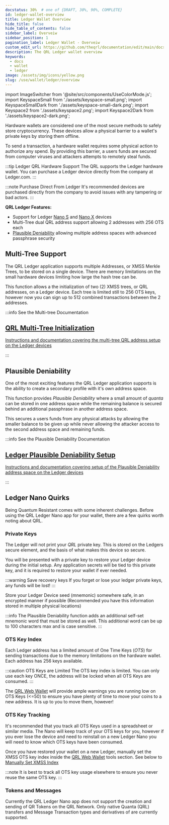 ```yaml
---
docstatus: 30%  # one of {DRAFT, 30%, 90%, COMPLETE}
id: ledger-wallet-overview
title: Ledger Wallet Overview
hide_title: false
hide_table_of_contents: false
sidebar_label: Overveiw
sidebar_position: 1
pagination_label: Ledger Wallet - Overveiw
custom_edit_url: https://github.com/theqrl/documentation/edit/main/docs/Use/Wallet/Ledger/ledger-wallet.md
description: The QRL Ledger wallet overview
keywords:
  - docs
  - wallet
  - ledger
image: /assets/img/icons/yellow.png
slug: /use/wallet/ledger/overview
---
```


import ImageSwitcher from '@site/src/components/UseColorMode.js';
import KeyspaceSmall from './assets/keyspace-small.png';
import KeyspaceSmallDark from './assets/keyspace-small-dark.png';
import Keyspace2 from './assets/keyspace2.png';
import Keyspace2Dark from './assets/keyspace2-dark.png';


Hardware wallets are considered one of the most secure methods to safely store cryptocurrency. These devices allow a physical barrier to a wallet's private keys by storing them offline.

To send a transaction, a hardware wallet requires some physical action to authorize any spend. By providing this barrier, a users funds are secured from computer viruses and attackers attempts to remotely steal funds.

:::tip Ledger QRL Hardware Support
The QRL supports the Ledger hardware wallet. You can purchase a Ledger device directly from the company at Ledger.com. 
:::

:::note Purchase Direct From Ledger
It's recommended devices are purchased directly from the company to avoid issues with any tampering or bad actors.
:::


**QRL Ledger Features:**

* Support for Ledger [Nano S](https://shop.ledger.com/products/ledger-nano-s) and [Nano X](https://shop.ledger.com/pages/ledger-nano-x) devices
* Multi-Tree dual QRL address support allowing $2$ addresses with $256$ OTS each
* [Plausible Deniability](https://support.ledger.com/hc/en-us/articles/115005214529-Advanced-passphrase-security) allowing multiple address spaces with advanced passphrase security


## Multi-Tree Support

The QRL Ledger application supports multiple Addresses, or XMSS Merkle Trees, to be stored on a single device. There are memory limitations on the small hardware devices limiting how large the hash tree can be.

<div style={{textAlign: 'center'}}>
  <ImageSwitcher 
    lightImageSrc={KeyspaceSmall}
    darkImageSrc={KeyspaceSmallDark}
  />
</div>

This function allows a the initialization of two ($2$) XMSS trees, or QRL addresses, on a Ledger device. Each tree is limited still to $256$ OTS keys, however now you can sign up to $512$ combined transactions between the $2$ addresses.

:::info See the Multi-tree Documentation 
<span >
  <section class="row list_node_modules-@docusaurus-theme-classic-lib-theme-DocCategoryGeneratedIndexPage-styles-module">
        <article class="col col--12 margin-bottom--md">
            <a class="card padding--md cardContainer_node_modules-@docusaurus-theme-classic-lib-theme-DocCard-styles-module" href="/use/wallet/ledger/new">
                <h2 class="text--truncate cardTitle_node_modules-@docusaurus-theme-classic-lib-theme-DocCard-styles-module" title="New QRL Ledger Wallet">
                    QRL Multi-Tree Initialization 
                </h2>
                <p class="text--truncate cardDescription_node_modules-@docusaurus-theme-classic-lib-theme-DocCard-styles-module" 
               title="QRL Ledger wallet initialization">
                    Instructions and documentation covering the multi-tree QRL address setup on the Ledger devices
                </p>
            </a>
        </article>
    </section>
</span>
:::






## Plausible Deniability

One of the most exciting features the QRL Ledger application supports is the ability to create a secondary profile with it's own address space. 

<div style={{textAlign: 'center'}}>
  <ImageSwitcher 
    lightImageSrc={Keyspace2}
    darkImageSrc={Keyspace2Dark}
  />
</div>

This function provides *Plausible Deniability* where a small amount of $quanta$ can be stored in one address space while the remaining balance is secured behind an additional passphrase in another address space.

This secures a users funds from any physical attacks by allowing the smaller balance to be given up while never allowing the attacker access to the second address space and remaining funds.


:::info See the Plausible Deniability Documentation 
<span >
  <section class="row list_node_modules-@docusaurus-theme-classic-lib-theme-DocCategoryGeneratedIndexPage-styles-module">
        <article class="col col--12 margin-bottom--md">
            <a class="card padding--md cardContainer_node_modules-@docusaurus-theme-classic-lib-theme-DocCard-styles-module" href="/use/wallet/ledger/plausable-deniability">
                <h2 class="text--truncate cardTitle_node_modules-@docusaurus-theme-classic-lib-theme-DocCard-styles-module" title="Ledger Plausible Deniability Setup">
                    Ledger Plausible Deniability Setup 
                </h2>
                <p class="text--truncate cardDescription_node_modules-@docusaurus-theme-classic-lib-theme-DocCard-styles-module" 
               title="QRL Ledger Plausible Deniability Setup">
                    Instructions and documentation covering setup of the Plausible Deniability address space on the Ledger devices
                </p>
            </a>
        </article>
    </section>
</span>
:::



## Ledger Nano Quirks

Being Quantum Resistant comes with some inherent challenges. Before using the QRL Ledger Nano app for your wallet, there are a few quirks worth noting about QRL. 


### Private Keys

The Ledger will not print your *QRL* private key. This is stored on the Ledgers secure element, and the basis of what makes this device so secure. 

You will be presented with a private key to restore your Ledger device during the initial setup. Any application secrets will be tied to this private key, and it is required to restore your wallet if ever needed.

:::warning Save recovery keys
If you forget or lose your ledger private keys, any funds will be lost!
:::

Store your Ledger Device seed (mnemonic) somewhere safe, in an encrypted manner if possible (Recommended you have this information stored in multiple physical locations)

:::info
The Plausible Deniability function adds an additional self-set mnemonic word that must be stored as well. This additional word can be up to 100 characters max and is case sensitive. 
:::


### OTS Key Index


Each Ledger address has a limited amount of One Time Keys (*OTS*) for sending transactions due to the memory limitations on the hardware wallet. Each address has $256$ keys available.

:::caution OTS Keys are Limited
The OTS key index is limited. You can only use each key ONCE, the address will be locked when all OTS Keys are consumed.
:::


The [QRL Web Wallet](https://wallet.theqrl.org/) will provide ample warnings you are running low on OTS Keys (<=50) to ensure you have plenty of time to move your coins to a new address. It is up to you to move them, however!

### OTS Key Tracking

It's recommended that you track all OTS Keys used in a spreadsheet or similar media. The Nano will keep track of your OTS keys for you, however if you ever lose the device and need to reinstall on a new Ledger Nano you will need to know which OTS keys have been consumed. 

Once you have restored your wallet on a new Ledger, manually set the XMSS OTS key index inside the [QRL Web Wallet](https://wallet.theqrl.org/) tools section. See below to [Manually Set XMSS Index](#manually-set-xmss-index)  

:::note It is best to track all OTS key usage elsewhere to ensure you never reuse the same OTS key.
:::

### Tokens and Messages

Currently the QRL Ledger Nano app does not support the creation and sending of QR Tokens on the QRL Network. Only native Quanta (QRL) transfers and Message Transaction types and derivatives of are currently supported. 